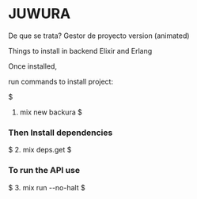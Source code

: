 # JUWURA

De que se trata? Gestor de proyecto version (animated)



Things to install in backend
Elixir and Erlang

Once installed,

run commands to install project:

$ 
1. mix new backura
$
### Then Install dependencies
$ 
2. mix deps.get 
$


### To run the API use
$
3. mix run --no-halt
$

